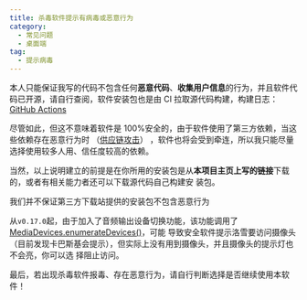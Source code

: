 ```yaml
---
title: 杀毒软件提示有病毒或恶意行为
category:
  - 常见问题
  - 桌面端
tag:
  - 提示病毒
---
```


本人只能保证我写的代码不包含任何**恶意代码**、**收集用户信息**的行为，并且软件代码已开源，请自行查阅，软件安装包也是由
CI 拉取源代码构建，构建日志：[GitHub Actions](https://github.com/lyswhut/lx-music-desktop/actions)

尽管如此，但这不意味着软件是 100%安全的，由于软件使用了第三方依赖，当这些依赖存在恶意行为时
（[供应链攻击](https://docs.microsoft.com/zh-cn/windows/security/threat-protection/intelligence/supply-chain-malware)）
，软件也将会受到牵连，所以我只能尽量选择使用较多人用、信任度较高的依赖。

当然，以上说明建立的前提是在你所用的安装包是从**本项目主页上写的链接**下载的，或者有相关能力者还可以下载源代码自己构建安
装包。

我们并不保证第三方下载站提供的安装包不包含恶意行为

从`v0.17.0`起，由于加入了音频输出设备切换功能，该功能调用了
[MediaDevices.enumerateDevices()](https://developer.mozilla.org/zh-CN/docs/Web/API/MediaDevices/enumerateDevices)，可能
导致安全软件提示洛雪要访问摄像头（目前发现卡巴斯基会提示），但实际上没有用到摄像头，并且摄像头的提示灯也不会亮，你可以选
择阻止访问。

最后，若出现杀毒软件报毒、存在恶意行为，请自行判断选择是否继续使用本软件！

